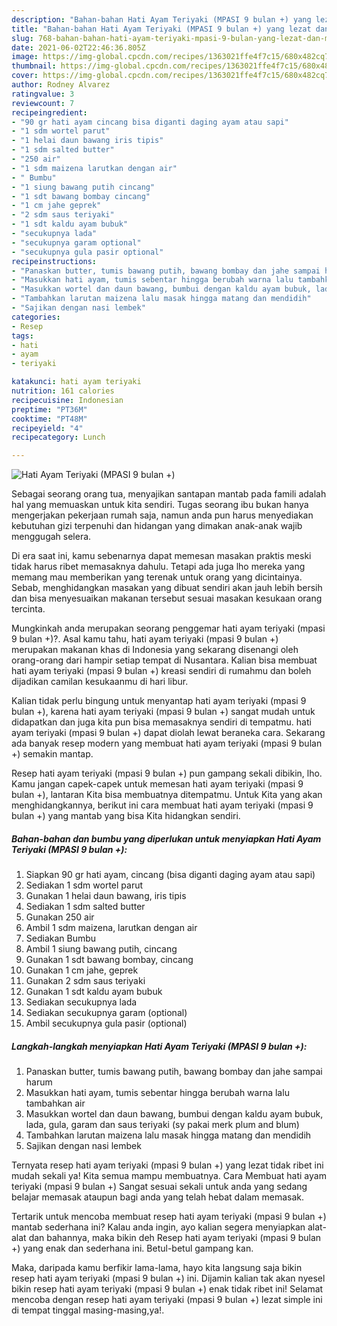 ```yaml
---
description: "Bahan-bahan Hati Ayam Teriyaki (MPASI 9 bulan +) yang lezat dan Mudah Dibuat"
title: "Bahan-bahan Hati Ayam Teriyaki (MPASI 9 bulan +) yang lezat dan Mudah Dibuat"
slug: 768-bahan-bahan-hati-ayam-teriyaki-mpasi-9-bulan-yang-lezat-dan-mudah-dibuat
date: 2021-06-02T22:46:36.805Z
image: https://img-global.cpcdn.com/recipes/1363021ffe4f7c15/680x482cq70/hati-ayam-teriyaki-mpasi-9-bulan-foto-resep-utama.jpg
thumbnail: https://img-global.cpcdn.com/recipes/1363021ffe4f7c15/680x482cq70/hati-ayam-teriyaki-mpasi-9-bulan-foto-resep-utama.jpg
cover: https://img-global.cpcdn.com/recipes/1363021ffe4f7c15/680x482cq70/hati-ayam-teriyaki-mpasi-9-bulan-foto-resep-utama.jpg
author: Rodney Alvarez
ratingvalue: 3
reviewcount: 7
recipeingredient:
- "90 gr hati ayam cincang bisa diganti daging ayam atau sapi"
- "1 sdm wortel parut"
- "1 helai daun bawang iris tipis"
- "1 sdm salted butter"
- "250 air"
- "1 sdm maizena larutkan dengan air"
- " Bumbu"
- "1 siung bawang putih cincang"
- "1 sdt bawang bombay cincang"
- "1 cm jahe geprek"
- "2 sdm saus teriyaki"
- "1 sdt kaldu ayam bubuk"
- "secukupnya lada"
- "secukupnya garam optional"
- "secukupnya gula pasir optional"
recipeinstructions:
- "Panaskan butter, tumis bawang putih, bawang bombay dan jahe sampai harum"
- "Masukkan hati ayam, tumis sebentar hingga berubah warna lalu tambahkan air"
- "Masukkan wortel dan daun bawang, bumbui dengan kaldu ayam bubuk, lada, gula, garam dan saus teriyaki (sy pakai merk plum and blum)"
- "Tambahkan larutan maizena lalu masak hingga matang dan mendidih"
- "Sajikan dengan nasi lembek"
categories:
- Resep
tags:
- hati
- ayam
- teriyaki

katakunci: hati ayam teriyaki 
nutrition: 161 calories
recipecuisine: Indonesian
preptime: "PT36M"
cooktime: "PT48M"
recipeyield: "4"
recipecategory: Lunch

---
```



![Hati Ayam Teriyaki (MPASI 9 bulan +)](https://img-global.cpcdn.com/recipes/1363021ffe4f7c15/680x482cq70/hati-ayam-teriyaki-mpasi-9-bulan-foto-resep-utama.jpg)

Sebagai seorang orang tua, menyajikan santapan mantab pada famili adalah hal yang memuaskan untuk kita sendiri. Tugas seorang ibu bukan hanya mengerjakan pekerjaan rumah saja, namun anda pun harus menyediakan kebutuhan gizi terpenuhi dan hidangan yang dimakan anak-anak wajib menggugah selera.

Di era  saat ini, kamu sebenarnya dapat memesan masakan praktis meski tidak harus ribet memasaknya dahulu. Tetapi ada juga lho mereka yang memang mau memberikan yang terenak untuk orang yang dicintainya. Sebab, menghidangkan masakan yang dibuat sendiri akan jauh lebih bersih dan bisa menyesuaikan makanan tersebut sesuai masakan kesukaan orang tercinta. 



Mungkinkah anda merupakan seorang penggemar hati ayam teriyaki (mpasi 9 bulan +)?. Asal kamu tahu, hati ayam teriyaki (mpasi 9 bulan +) merupakan makanan khas di Indonesia yang sekarang disenangi oleh orang-orang dari hampir setiap tempat di Nusantara. Kalian bisa membuat hati ayam teriyaki (mpasi 9 bulan +) kreasi sendiri di rumahmu dan boleh dijadikan camilan kesukaanmu di hari libur.

Kalian tidak perlu bingung untuk menyantap hati ayam teriyaki (mpasi 9 bulan +), karena hati ayam teriyaki (mpasi 9 bulan +) sangat mudah untuk didapatkan dan juga kita pun bisa memasaknya sendiri di tempatmu. hati ayam teriyaki (mpasi 9 bulan +) dapat diolah lewat beraneka cara. Sekarang ada banyak resep modern yang membuat hati ayam teriyaki (mpasi 9 bulan +) semakin mantap.

Resep hati ayam teriyaki (mpasi 9 bulan +) pun gampang sekali dibikin, lho. Kamu jangan capek-capek untuk memesan hati ayam teriyaki (mpasi 9 bulan +), lantaran Kita bisa membuatnya ditempatmu. Untuk Kita yang akan menghidangkannya, berikut ini cara membuat hati ayam teriyaki (mpasi 9 bulan +) yang mantab yang bisa Kita hidangkan sendiri.

<!--inarticleads1-->

##### Bahan-bahan dan bumbu yang diperlukan untuk menyiapkan Hati Ayam Teriyaki (MPASI 9 bulan +):

1. Siapkan 90 gr hati ayam, cincang (bisa diganti daging ayam atau sapi)
1. Sediakan 1 sdm wortel parut
1. Gunakan 1 helai daun bawang, iris tipis
1. Sediakan 1 sdm salted butter
1. Gunakan 250 air
1. Ambil 1 sdm maizena, larutkan dengan air
1. Sediakan  Bumbu
1. Ambil 1 siung bawang putih, cincang
1. Gunakan 1 sdt bawang bombay, cincang
1. Gunakan 1 cm jahe, geprek
1. Gunakan 2 sdm saus teriyaki
1. Gunakan 1 sdt kaldu ayam bubuk
1. Sediakan secukupnya lada
1. Sediakan secukupnya garam (optional)
1. Ambil secukupnya gula pasir (optional)




<!--inarticleads2-->

##### Langkah-langkah menyiapkan Hati Ayam Teriyaki (MPASI 9 bulan +):

1. Panaskan butter, tumis bawang putih, bawang bombay dan jahe sampai harum
1. Masukkan hati ayam, tumis sebentar hingga berubah warna lalu tambahkan air
1. Masukkan wortel dan daun bawang, bumbui dengan kaldu ayam bubuk, lada, gula, garam dan saus teriyaki (sy pakai merk plum and blum)
1. Tambahkan larutan maizena lalu masak hingga matang dan mendidih
1. Sajikan dengan nasi lembek




Ternyata resep hati ayam teriyaki (mpasi 9 bulan +) yang lezat tidak ribet ini mudah sekali ya! Kita semua mampu membuatnya. Cara Membuat hati ayam teriyaki (mpasi 9 bulan +) Sangat sesuai sekali untuk anda yang sedang belajar memasak ataupun bagi anda yang telah hebat dalam memasak.

Tertarik untuk mencoba membuat resep hati ayam teriyaki (mpasi 9 bulan +) mantab sederhana ini? Kalau anda ingin, ayo kalian segera menyiapkan alat-alat dan bahannya, maka bikin deh Resep hati ayam teriyaki (mpasi 9 bulan +) yang enak dan sederhana ini. Betul-betul gampang kan. 

Maka, daripada kamu berfikir lama-lama, hayo kita langsung saja bikin resep hati ayam teriyaki (mpasi 9 bulan +) ini. Dijamin kalian tak akan nyesel bikin resep hati ayam teriyaki (mpasi 9 bulan +) enak tidak ribet ini! Selamat mencoba dengan resep hati ayam teriyaki (mpasi 9 bulan +) lezat simple ini di tempat tinggal masing-masing,ya!.

